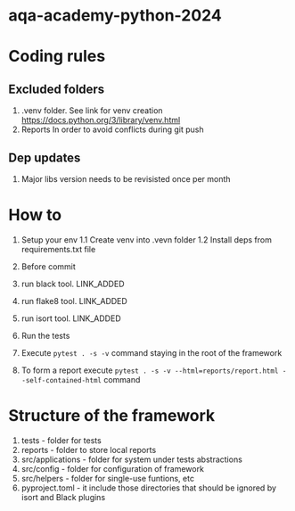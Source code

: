 # aqa-academy-python-2024

# Coding rules
## Excluded folders
1. .venv folder. 
See link for venv creation https://docs.python.org/3/library/venv.html
2. Reports
In order to avoid conflicts during git push

## Dep updates
1. Major libs version needs to be revisisted once per month

# How to
1. Setup your env
1.1 Create venv into .vevn folder
1.2 Install deps from requirements.txt file

2. Before commit
1. run black tool. LINK_ADDED
2. run flake8 tool. LINK_ADDED
3. run isort tool. LINK_ADDED

3. Run the tests
1. Execute `pytest . -s -v` command staying in the root of the framework
2. To form a report execute `pytest . -s -v --html=reports/report.html --self-contained-html` command

# Structure of the framework
1. tests - folder for tests
2. reports - folder to store local reports
3. src/applications - folder for system under tests abstractions
4. src/config - folder for configuration of framework
5. src/helpers - folder for single-use funtions, etc
6. pyproject.toml - it include those directories that should be ignored by isort and Black plugins